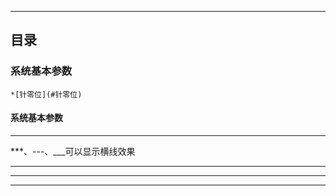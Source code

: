 *****
## 目录
### 系统基本参数
    *[针零位](#针零位)

#### 系统基本参数 
-----------
***、---、___可以显示横线效果

***
---
___


